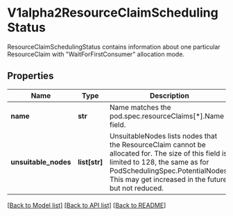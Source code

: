 # V1alpha2ResourceClaimSchedulingStatus

ResourceClaimSchedulingStatus contains information about one particular ResourceClaim with \"WaitForFirstConsumer\" allocation mode.
## Properties
Name | Type | Description | Notes
------------ | ------------- | ------------- | -------------
**name** | **str** | Name matches the pod.spec.resourceClaims[*].Name field. | [optional] 
**unsuitable_nodes** | **list[str]** | UnsuitableNodes lists nodes that the ResourceClaim cannot be allocated for.  The size of this field is limited to 128, the same as for PodSchedulingSpec.PotentialNodes. This may get increased in the future, but not reduced. | [optional] 

[[Back to Model list]](../README.md#documentation-for-models) [[Back to API list]](../README.md#documentation-for-api-endpoints) [[Back to README]](../README.md)


